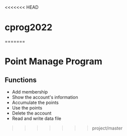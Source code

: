 <<<<<<< HEAD
# cprog2022
=======
# Point Manage Program

## Functions
 * Add membership
 * Show the account's information
 * Accumulate the points
 * Use the points
 * Delete the account
 * Read and write data file
 
>>>>>>> project/master